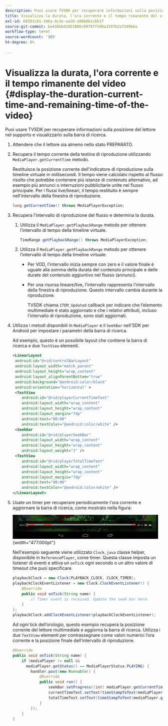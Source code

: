 ```yaml
---
description: Puoi usare TVSDK per recuperare informazioni sulla posizione del lettore nel supporto e visualizzarlo sulla barra di ricerca.
title: Visualizza la durata, l'ora corrente e il tempo rimanente del video
exl-id: 68501c81-346a-4c3e-aa20-a98b8b1c6b17
source-git-commit: be43bbbd1051886c8979ff590a3197b2a7249b6a
workflow-type: tm+mt
source-wordcount: '365'
ht-degree: 0%

---
```


# Visualizza la durata, l&#39;ora corrente e il tempo rimanente del video {#display-the-duration-current-time-and-remaining-time-of-the-video}

Puoi usare TVSDK per recuperare informazioni sulla posizione del lettore nel supporto e visualizzarlo sulla barra di ricerca.

1. Attendere che il lettore sia almeno nello stato PREPARATO.
1. Recupera il tempo corrente della testina di riproduzione utilizzando `MediaPlayer.getCurrentTime` metodo.

   Restituisce la posizione corrente dell&#39;indicatore di riproduzione sulla timeline virtuale in millisecondi. Il tempo viene calcolato rispetto al flusso risolto che potrebbe contenere più istanze di contenuto alternativo, ad esempio più annunci o interruzioni pubblicitarie unite nel flusso principale. Per i flussi live/lineari, il tempo restituito è sempre nell’intervallo della finestra di riproduzione.

   ```java
   long getCurrentTime() throws MediaPlayerException;
   ```

1. Recupera l’intervallo di riproduzione del flusso e determina la durata.
   1. Utilizza il `MediaPlayer.getPlaybackRange` metodo per ottenere l’intervallo di tempo della timeline virtuale.

      ```java
      TimeRange getPlaybackRange() throws MediaPlayerException;
      ```

   1. Utilizza il `MediaPlayer.getPlaybackRange` metodo per ottenere l’intervallo di tempo della timeline virtuale.

      * Per VOD, l’intervallo inizia sempre con zero e il valore finale è uguale alla somma della durata del contenuto principale e delle durate del contenuto aggiuntivo nel flusso (annunci).
      * Per una risorsa lineare/live, l’intervallo rappresenta l’intervallo della finestra di riproduzione. Questo intervallo cambia durante la riproduzione.

         TVSDK chiama `ITEM_Updated` callback per indicare che l’elemento multimediale è stato aggiornato e che i relativi attributi, incluso l’intervallo di riproduzione, sono stati aggiornati.

1. Utilizza i metodi disponibili in `MediaPlayer` e il `SeekBar` nell&#39;SDK per Android per impostare i parametri della barra di ricerca.

   Ad esempio, questo è un possibile layout che contiene la barra di ricerca e due `TextView` elementi.

   ```xml
   <LinearLayout 
    android:id="@+id/controlBarLayout" 
    android:layout_width="match_parent" 
    android:layout_height="wrap_content" 
    android:layout_alignParentBottom="true" 
    android:background="@android:color/black" 
    android:orientation="horizontal" > 
    <TextView 
       android:id="@+id/playerCurrentTimeText" 
       android:layout_width="wrap_content" 
       android:layout_height="wrap_content" 
       android:layout_margin="7dp" 
       android:text="00:00" 
       android:textColor="@android:color/white" /> 
    <SeekBar 
       android:id="@+id/playerSeekBar" 
       android:layout_width="wrap_content" 
       android:layout_height="wrap_content" 
       android:layout_weight="1" /> 
    <TextView 
       android:id="@+id/playerTotalTimeText" 
       android:layout_width="wrap_content" 
       android:layout_height="wrap_content" 
       android:layout_margin="7dp" 
       android:text="00:00" 
       android:textColor="@android:color/white" /> 
   </LinearLayout>
   ```

1. Usate un timer per recuperare periodicamente l&#39;ora corrente e aggiornare la barra di ricerca, come mostrato nella figura:

   <!--<a id="fig_689CEDDD02094C0C8E91C5195F8EAD3F"></a>-->

   ![](assets/seek-bar.jpg){width="477.000pt"}

   Nell&#39;esempio seguente viene utilizzato `Clock.java` classe helper, disponibile in `ReferencePlayer`, come timer. Questa classe imposta un listener di eventi e attiva un `onTick` ogni secondo o un altro valore di timeout che puoi specificare.

   ```java
   playbackClock = new Clock(PLAYBACK_CLOCK, CLOCK_TIMER); 
   playbackClockEventListener = new Clock.ClockEventListener() { 
       @Override 
       public void onTick(String name) { 
           // Timer event is received. Update the seek bar here. 
       } 
   }; 
   playbackClock.addClockEventListener(playbackClockEventListener);
   ```

   Ad ogni tick dell’orologio, questo esempio recupera la posizione corrente del lettore multimediale e aggiorna la barra di ricerca. Utilizza i due `TextView` elementi per contrassegnare come valori numerici l’ora corrente e la posizione finale dell’intervallo di riproduzione.

   ```java
   @Override 
   public void onTick(String name) { 
       if (mediaPlayer != null &&  
         mediaPlayer.getStatus() == MediaPlayerStatus.PLAYING) { 
           handler.post(new Runnable() { 
               @Override 
               public void run() { 
                   seekBar.setProgress((int) mediaPlayer.getCurrentTime()); 
                   currentTimeText.setText(timeStampToText(mediaPlayer.getCurrentTime())); 
                   totalTimeText.setText(timeStampToText(mediaPlayer.getPlaybackRange().getEnd())); 
               } 
           }); 
       } 
   } 
   ```
